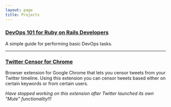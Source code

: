 ```yaml
---
layout: page
title: Projects
---
```


### [DevOps 101 for Ruby on Rails Developers](http://jigarpatel.in/rails-devops)

A simple guide for performing basic DevOps tasks.

------------------------

### [Twitter Censor for Chrome](https://chrome.google.com/webstore/detail/twitter-censor/molboeciijkomblejfolkjfeeilgadnm?hl=en)

Browser extension for Google Chrome that lets you censor tweets from
your Twitter timeline. Using this extension you can censor tweets based either on certain keywords
or from certain users.

*Have stopped working on this extension after Twitter launched its own "Mute" functionality!!!*

